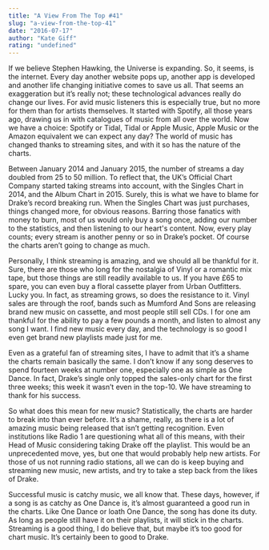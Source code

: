 ```yaml
---
title: "A View From The Top #41"
slug: "a-view-from-the-top-41"
date: "2016-07-17"
author: "Kate Giff"
rating: "undefined"
---
```


If we believe Stephen Hawking, the Universe is expanding. So, it seems, is the internet. Every day another website pops up, another app is developed and another life changing initiative comes to save us all. That seems an exaggeration but it’s really not; these technological advances really do change our lives. For avid music listeners this is especially true, but no more for them than for artists themselves. It started with Spotify, all those years ago, drawing us in with catalogues of music from all over the world. Now we have a choice: Spotify or Tidal, Tidal or Apple Music, Apple Music or the Amazon equivalent we can expect any day? The world of music has changed thanks to streaming sites, and with it so has the nature of the charts.

Between January 2014 and January 2015, the number of streams a day doubled from 25 to 50 million. To reflect that, the UK’s Official Chart Company started taking streams into account, with the Singles Chart in 2014, and the Album Chart in 2015. Surely, this is what we have to blame for Drake’s record breaking run. When the Singles Chart was just purchases, things changed more, for obvious reasons. Barring those fanatics with money to burn, most of us would only buy a song once, adding our number to the statistics, and then listening to our heart's content. Now, every play counts; every stream is another penny or so in Drake’s pocket. Of course the charts aren’t going to change as much.

Personally, I think streaming is amazing, and we should all be thankful for it. Sure, there are those who long for the nostalgia of Vinyl or a romantic mix tape, but those things are still readily available to us. If you have £65 to spare, you can even buy a floral cassette player from Urban Outfitters. Lucky you. In fact, as streaming grows, so does the resistance to it. Vinyl sales are through the roof, bands such as Mumford And Sons are releasing brand new music on cassette, and most people still sell CDs. I for one am thankful for the ability to pay a few pounds a month, and listen to almost any song I want. I find new music every day, and the technology is so good I even get brand new playlists made just for me.

Even as a grateful fan of streaming sites, I have to admit that it’s a shame the charts remain basically the same. I don’t know if any song deserves to spend fourteen weeks at number one, especially one as simple as One Dance. In fact, Drake’s single only topped the sales-only chart for the first three weeks; this week it wasn’t even in the top-10. We have streaming to thank for his success.  

So what does this mean for new music? Statistically, the charts are harder to break into than ever before. It’s a shame, really, as there is a lot of amazing music being released that isn’t getting recognition. Even institutions like Radio 1 are questioning what all of this means, with their Head of Music considering taking Drake off the playlist. This would be an unprecedented move, yes, but one that would probably help new artists. For those of us not running radio stations, all we can do is keep buying and streaming new music, new artists, and try to take a step back from the likes of Drake.

Successful music is catchy music, we all know that. These days, however, if a song is as catchy as One Dance is, it’s almost guaranteed a good run in the charts. Like One Dance or loath One Dance, the song has done its duty. As long as people still have it on their playlists, it will stick in the charts. Streaming is a good thing, I do believe that, but maybe it’s too good for chart music. It’s certainly been to good to Drake.
